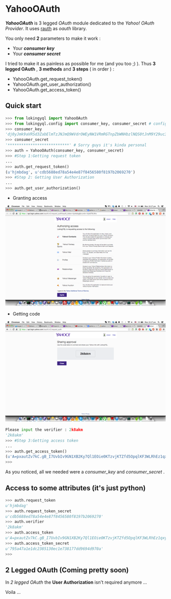 YahooOAuth
==========

***YahooOAuth*** is 3 legged *OAuth* module dedicated to the *Yahoo! OAuth Provider*. It uses [rauth](http://rauth.readthedocs.org/en/latest/) as *oauth* library.

You only need **2** parameters to make it work :
- Your ***consumer key***
- Your ***consumer secret***

I tried to make it as painless as possible for me (and you too ;) ). Thus **3 legged OAuth** , **3 methods** and **3 steps** ( in order ) :
* YahooOAuth.get_request_token()
* YahooOAuth.get_user_authorization()
* YahooOAuth.get_access_token()

Quick start
-----------

```python
>>> from lokingyql import YahooOAuth
>>> from lokingyql.config import consumer_key, consumer_secret # config file where you have your consumer_key and consumer_secret
>>> consumer_key
'dj0yJmk9aVRSd3ZabElmTzJNJmQ9WVdrOWEyNW1VRmRGTnpZbWNHbzlNQS0tJnM9Y29uc3VtZXJzZWNyZXQmeD1hMg--'
>>> consumer_secret
'***************************' # Sorry guys it's kinda personal
>>> auth = YahooOAuth(consumer_key, consumer_secret)
>>> #Step 1:Getting request token
...
>>> auth.get_request_token()
(u'hjmbdag', u'cdb5688ed78a54e4e87f8456580f8197b2069270')
>>> #Step 2: Getting User Authorization
...
>>> auth.get_user_authorization() 
```

* Granting access

![Alt grant](grant.png)

* Getting code 

![Alt code](code.png)

```python
Please input the verifier : 2k8akm
'2k8akm'
>>> #Step 3:Getting access token
...
>>> auth.get_access_token()
(u'A=pxautZv7kC.gB_I7UvbIv9GN1XB2Ky7Ql1EOie0KTzvjKTZfd5OpqlKF3WLRhEz1qxyUfbtQsCELg5NqrHHcnA8n8CytqMfZsTLLJLFi4mKZX6L3R4xbt1jbTY_dW6wM5ffz18SJOHLQVhFXjC2U826fndT.eBpVh5hJ8QGcxKYaEiqhwue7LqXtFEUnSEzDsCebR5ZsUsi_T7dKHZ9DL4tNfpi81Il0o9xkakkJt9i2raXrC49J7Ds8tUpjkhSbuay_HcDLeZwXOW4WN1TXIP_6ZofAP9dzdD3mOm.u9wONzontMraUjE6wSic8k0UfOHvcIJTV5JITpYjjw7BX3r.NU119rZqo_VGpIDecZmPXkRKy6w.4g9xfBize0hgh8118j5qXMbSW50bOwhTDyF2k3wVfhBc9qYwUTgsFE1GJeJCx0jU2Y6re6OuOp4NDmTZsaCm1pG7D180nvGq_5j3Tf0OSYRo6noffhbMZ.KnnkBRdu9a0.a5GCBC4RKKBUtd4EW7zNF5sODlVLjisa4RZ5XwzfKSafmNrAeSibVc.WRDhleMziKcf3jPmafHx09xbCfDWUg8FOMOKWaJzr_ocjUIqPXQUG6ryzRw61IkajCvQ_LGLa_q3eBwT3WCxTOBm2x9hb6Hw1CVTvV_CbeevE7jGrcyJH6UH69YgdpG0A1vGFhLSRh.bpiyTuxYCxFByZKxR8onSblcY6wG5NDq_kbcmtyYFmIVLoPqPk9SCuBeRQYpMoyumv0U8FfJVvijE8b41PCzEKexCrfLdmbKYDmsFaeS_oghC0WjkGCZVQX7nmt.XJYntr8dzdVBqJcU6YG0NGpYGQp_r9B_0vlqmjfj61fXkFIxGsNTMArOShw--', u'795a47a1e1dc2385130ec1e738177dd9694d970a')
>>>
```

As you noticed, all we needed were a *consumer_key* and *consumer_secret* .

Access to some attributes (it's just python)
---------------------------------------------

```python
>>> auth.request_token
u'hjmbdag'
>>> auth.request_token_secret
u'cdb5688ed78a54e4e87f8456580f8197b2069270'
>>> auth.verifier
'2k8akm'
>>> auth.access_token
u'A=pxautZv7kC.gB_I7UvbIv9GN1XB2Ky7Ql1EOie0KTzvjKTZfd5OpqlKF3WLRhEz1qxyUfbtQsCELg5NqrHHcnA8n8CytqMfZsTLLJLFi4mKZX6L3R4xbt1jbTY_dW6wM5ffz18SJOHLQVhFXjC2U826fndT.eBpVh5hJ8QGcxKYaEiqhwue7LqXtFEUnSEzDsCebR5ZsUsi_T7dKHZ9DL4tNfpi81Il0o9xkakkJt9i2raXrC49J7Ds8tUpjkhSbuay_HcDLeZwXOW4WN1TXIP_6ZofAP9dzdD3mOm.u9wONzontMraUjE6wSic8k0UfOHvcIJTV5JITpYjjw7BX3r.NU119rZqo_VGpIDecZmPXkRKy6w.4g9xfBize0hgh8118j5qXMbSW50bOwhTDyF2k3wVfhBc9qYwUTgsFE1GJeJCx0jU2Y6re6OuOp4NDmTZsaCm1pG7D180nvGq_5j3Tf0OSYRo6noffhbMZ.KnnkBRdu9a0.a5GCBC4RKKBUtd4EW7zNF5sODlVLjisa4RZ5XwzfKSafmNrAeSibVc.WRDhleMziKcf3jPmafHx09xbCfDWUg8FOMOKWaJzr_ocjUIqPXQUG6ryzRw61IkajCvQ_LGLa_q3eBwT3WCxTOBm2x9hb6Hw1CVTvV_CbeevE7jGrcyJH6UH69YgdpG0A1vGFhLSRh.bpiyTuxYCxFByZKxR8onSblcY6wG5NDq_kbcmtyYFmIVLoPqPk9SCuBeRQYpMoyumv0U8FfJVvijE8b41PCzEKexCrfLdmbKYDmsFaeS_oghC0WjkGCZVQX7nmt.XJYntr8dzdVBqJcU6YG0NGpYGQp_r9B_0vlqmjfj61fXkFIxGsNTMArOShw--'
>>> auth.access_token_secret
u'795a47a1e1dc2385130ec1e738177dd9694d970a'
>>>
```

2 Legged OAuth (Coming pretty soon)
-----------------------------------

In *2 legged OAuth* the **User Authorization** isn't required anymore ...

Voila ...


